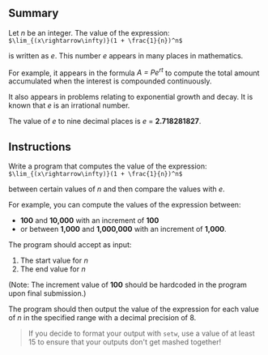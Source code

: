 ## Summary
Let *n* be an integer. The value of the expression: `$\lim_{(x\rightarrow\infty)}(1 + \frac{1}{n})^n$`

is written as *e*.  This number *e* appears in many places in mathematics.

For example, it appears in the formula *A = Pe<sup>rt</sup>* to compute the total amount accumulated when the interest is compounded continuously. 

It also appears in problems relating to exponential growth and decay. It is known that *e* is an irrational number. 

The value of *e* to nine decimal places is *e* = **2.718281827**. 

## Instructions
Write a program that computes the value of the expression:
`$\lim_{(x\rightarrow\infty)}(1 + \frac{1}{n})^n$`

between certain values of *n* and then compare the values with *e*. 

For example, you can compute the values of the expression between:
* **100** and **10,000** with an increment of **100**
* or between **1,000** and **1,000,000** with an increment of **1,000**.

The program should accept as input:
1. The start value for *n*
2. The end value for *n*

(Note: The increment value of **100** should be hardcoded in the program upon final submission.)

The program should then output the value of the expression for each value of *n* in the specified range with a decimal precision of 8. 

>If you decide to format your output with `setw`, use a value of at least 15 to ensure that your outputs don't get mashed together!

